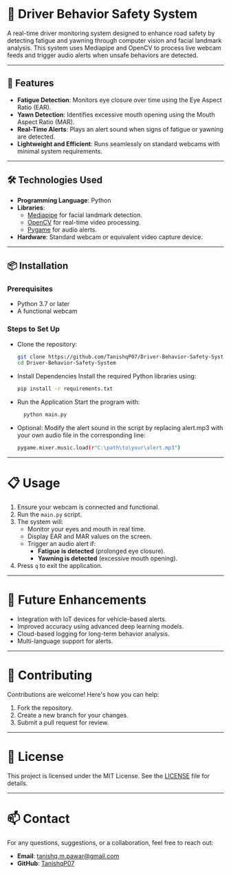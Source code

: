 # 🚗 Driver Behavior Safety System

A real-time driver monitoring system designed to enhance road safety by detecting fatigue and yawning through computer vision and facial landmark analysis. This system uses Mediapipe and OpenCV to process live webcam feeds and trigger audio alerts when unsafe behaviors are detected.

---

## 🌟 Features
- **Fatigue Detection**: Monitors eye closure over time using the Eye Aspect Ratio (EAR).
- **Yawn Detection**: Identifies excessive mouth opening using the Mouth Aspect Ratio (MAR).
- **Real-Time Alerts**: Plays an alert sound when signs of fatigue or yawning are detected.
- **Lightweight and Efficient**: Runs seamlessly on standard webcams with minimal system requirements.

---

## 🛠️ Technologies Used
- **Programming Language**: Python
- **Libraries**:
  - [Mediapipe](https://google.github.io/mediapipe/) for facial landmark detection.
  - [OpenCV](https://opencv.org/) for real-time video processing.
  - [Pygame](https://www.pygame.org/) for audio alerts.
- **Hardware**: Standard webcam or equivalent video capture device.

---

## 📦 Installation

### Prerequisites
- Python 3.7 or later
- A functional webcam

### Steps to Set Up
- Clone the repository:
   ```bash
   git clone https://github.com/TanishqP07/Driver-Behavior-Safety-System.git
   cd Driver-Behavior-Safety-System
-  Install Dependencies Install the required Python libraries using:
   ```bash
   pip install -r requirements.txt

- Run the Application Start the program with:
  ```bash
    python main.py
  
- Optional:  Modify the alert sound in the script by replacing alert.mp3 with your own audio file in the corresponding line:
  ```bash
  pygame.mixer.music.load(r"C:\path\to\your\alert.mp3")

---

# 📋 Usage

1. Ensure your webcam is connected and functional.
2. Run the `main.py` script.
3. The system will:
   - Monitor your eyes and mouth in real time.
   - Display EAR and MAR values on the screen.
   - Trigger an audio alert if:
     - **Fatigue is detected** (prolonged eye closure).
     - **Yawning is detected** (excessive mouth opening).
4. Press `q` to exit the application.

---

# 🚀 Future Enhancements

- Integration with IoT devices for vehicle-based alerts.
- Improved accuracy using advanced deep learning models.
- Cloud-based logging for long-term behavior analysis.
- Multi-language support for alerts.

---

# 🤝 Contributing

Contributions are welcome! Here's how you can help:
1. Fork the repository.
2. Create a new branch for your changes.
3. Submit a pull request for review.

---

# 📄 License

This project is licensed under the MIT License. See the [LICENSE](LICENSE) file for details.

---

# 📫 Contact

For any questions, suggestions, or a collaboration, feel free to reach out:
- **Email**: [tanishq.m.pawar@gmail.com](mailto:tanishq.m.pawar@gmail.com)
- **GitHub**: [TanishqP07](https://github.com/TanishqP07)

